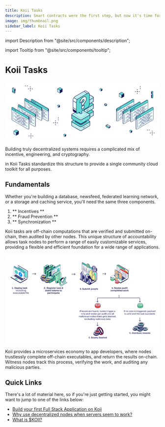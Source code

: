 ```yaml
---
title: Koii Tasks
description: Smart contracts were the first step, but now it's time for p2p computing.
image: img/thumbnail.png
sidebar_label: Koii Tasks
---
```


import Description from "@site/src/components/description";

import Tooltip from "@site/src/components/tooltip";

# Koii Tasks

![banner](<../img/_What%20are%20tasks_%20(1).svg>)

Building truly decentralized systems requires a complicated mix of incentive, engineering, and cryptography.

<Tooltip text="Gradual Consensus"/> in Koii Tasks standardize this structure to provide a single community cloud toolkit for all purposes.

## Fundamentals

Whether you're building a database, newsfeed, federated learning network, or a storage and caching service, you'll need the same three components.

1. ** Incentives **
2. ** Fraud Prevention **
3. ** Synchronization **

Koii tasks are off-chain computations that are verified and submitted on-chain, then audited by other nodes. This unique structure of accountability allows task nodes to perform a range of easily customizable services, providing a flexible and efficient foundation for a wide range of applications.

![banner](<../img/What%20are%20tasks%20(1).png>)

<p>Koii provides a microservices economy to app developers, where nodes trustlessly complete off-chain executables, and return the results on-chain. Witness nodes track this process, verifying the work, and auditing any malicious parties.</p>

## Quick Links

There's a lot of material here, so if you're just getting started, you might want to jump to one of the links below:

- [Build your first Full Stack Application on Koii](/develop/write-a-koii-task/task-development-guide/task-structure/)
- [Why use decentralized nodes when servers seem to work?](/concepts/what-are-tasks/what-are-tasks/nodes-vs-servers)<br/>
- [What is $KOII?](/koii/the-koii-token/network-economics)<br/>

